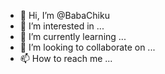 - 👋 Hi, I’m @BabaChiku
- 👀 I’m interested in ...
- 🌱 I’m currently learning ...
- 💞️ I’m looking to collaborate on ...
- 📫 How to reach me ...

<!---
BabaChiku/BabaChiku is a ✨ special ✨ repository because its `README.md` (this file) appears on your GitHub profile.
You can click the Preview link to take a look at your changes.
--->
